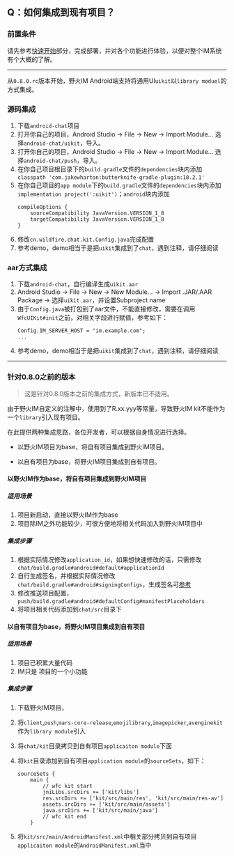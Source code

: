 ## Q：如何集成到现有项目？

### 前置条件
请先参考[快速开始](../../quick_start/README.md)部分，完成部署，并对各个功能进行体验，以便对整个IM系统有个大概的了解。

-------

从```0.8.0.rc```版本开始，野火IM Android端支持将通用UI```uikit```以```library moduel```的方式集成。

### 源码集成

1. 下载```android-chat```项目
2. 打开你自己的项目，Android Studio -> File -> New -> Import Module... 选择```android-chat/uikit```，导入。
2. 打开你自己的项目，Android Studio -> File -> New -> Import Module... 选择```android-chat/push```，导入。
4. 在你自己项目根目录下的```build.gradle```文件的```dependencies```块内添加```classpath 'com.jakewharton:butterknife-gradle-plugin:10.2.1'```
5. 在你自己项目的```app module```下的```build.gradle```文件的```dependencies```块内添加```implementation project(':uikit')```；```android```块内添加
    ```
    compileOptions {
        sourceCompatibility JavaVersion.VERSION_1_8
        targetCompatibility JavaVersion.VERSION_1_8
    }
    ```
7. 修改```cn.wildfire.chat.kit.Config.java```完成配置
8. 参考demo，demo相当于是把```uikit```集成到了```chat```，遇到注释，请仔细阅读

### aar方式集成

1. 下载```android-chat```，自行编译生成```uikit.aar```
2. Android Studio -> File -> New -> New Module... -> Import .JAR/.AAR Package -> 选择```uikit.aar```，并设置Subproject name
3. 由于```Config.java```被打包到了aar文件，不能直接修改，需要在调用```WfcUIKit#init```之前，对相关字段进行赋值，参考如下：
   ```
   Config.IM_SERVER_HOST = "im.example.com";
   ...
   ```
4. 参考demo，demo相当于是把```uikit```集成到了```chat```，遇到注释，请仔细阅读

----------

### 针对0.8.0之前的版本
> 这是针对0.8.0版本之前的集成方式，新版本已不适用。

由于野火IM自定义的注解中，使用到了R.xx.yyy等常量，导致野火IM kit不能作为一个```library```引入现有项目。

在此提供两种集成思路，各位开发者，可以根据自身情况进行选择。

* 以野火IM项目为base，将自有项目集成到野火IM项目。

* 以自有项目为base，将野火IM项目集成到自有项目。


#### 以野火IM作为base，将自有项目集成到野火IM项目

##### 适用场景

1. 项目新启动，直接以野火IM作为base
2. 项目除IM之外功能较少，可很方便地将相关代码加入到野火IM项目中

##### 集成步骤

1. 根据实际情况修改```application_id```，如果想快速修改的话，只需修改```chat/build.gradle#android#default#applicationId```
2. 自行生成签名，并根据实际情况修改```chat/build.gradle#android#signingConfigs```，生成签名可[参考](https://www.jianshu.com/p/c419e54e7492)
3. 修改推送项目配置，```push/build.gradle#android#defaultConfig#manifestPlaceholders```
4. 将项目相关代码添加到```chat/src```目录下



#### 以自有项目为base，将野火IM项目集成到自有项目

##### 适用场景

1. 项目已积累大量代码
2. IM只是 项目的一个小功能

##### 集成步骤

1. 下载野火IM项目，

2. 将```client```,```push```,```mars-core-release```,```emojilibrary```,```imagepicker```,```avenginekit```作为```library module```引入

3. 将```chat/kit```目录拷贝到自有项目```applicaiton module```下面

4. 将```kit```目录添加到自有项目```application module```的```sourceSets```，如下：

   ```
   sourceSets {
       main {
           // wfc kit start
           jniLibs.srcDirs += ['kit/libs']
           res.srcDirs += ['kit/src/main/res', 'kit/src/main/res-av']
           assets.srcDirs += ['kit/src/main/assets']
           java.srcDirs += ['kit/src/main/java']
           // wfc kit end
       }
   ```

5. 将```kit/src/main/AndroidManifest.xml```中相关部分拷贝到自有项目```applicaiton module```的```AndroidManifest.xml```当中

